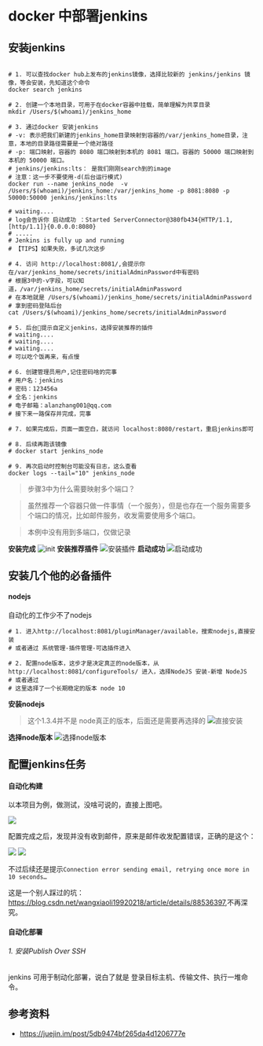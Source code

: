 # docker 中部署jenkins

## 安装jenkins

```shell

# 1. 可以查找docker hub上发布的jenkins镜像，选择比较新的 jenkins/jenkins 镜像，等会安装，先知道这个命令
docker search jenkins

# 2. 创建一个本地目录，可用于在docker容器中挂载，简单理解为共享目录
mkdir /Users/$(whoami)/jenkins_home

# 3. 通过docker 安装jenkins
# -v: 表示把我们新建的jenkins_home目录映射到容器的/var/jenkins_home目录，注意，本地的目录路径需要是一个绝对路径
# -p: 端口映射，容器的 8080 端口映射到本机的 8081 端口。容器的 50000 端口映射到本机的 50000 端口。
# jenkins/jenkins:lts： 是我们刚刚search到的image
# 注意：这一步不要使用-d(后台运行模式)
docker run --name jenkins_node  -v /Users/$(whoami)/jenkins_home:/var/jenkins_home -p 8081:8080 -p 50000:50000 jenkins/jenkins:lts

# waiting....
# log会告诉你 启动成功 ：Started ServerConnector@380fb434{HTTP/1.1,[http/1.1]}{0.0.0.0:8080}
# .....
# Jenkins is fully up and running
# 【TIPS】如果失败，多试几次这步

# 4. 访问 http://localhost:8081/,会提示你在/var/jenkins_home/secrets/initialAdminPassword中有密码
# 根据3中的-v字段，可以知道，/var/jenkins_home/secrets/initialAdminPassword
# 在本地就是 /Users/$(whoami)/jenkins_home/secrets/initialAdminPassword
# 拿到密码登陆后台
cat /Users/$(whoami)/jenkins_home/secrets/initialAdminPassword

# 5. 后台提示自定义jenkins，选择安装推荐的插件
# waiting....
# waiting....
# waiting....
# 可以吃个饭再来，有点慢

# 6. 创建管理员用户,记住密码啥的完事
# 用户名：jenkins
# 密码：123456a
# 全名：jenkins
# 电子邮箱：alanzhang001@qq.com
# 接下来一路保存并完成，完事

# 7. 如果完成后，页面一面空白，就访问 localhost:8080/restart，重启jenkins即可

# 8. 后续再跑该镜像
# docker start jenkins_node

# 9. 再次启动时控制台可能没有日志，这么查看
docker logs --tail="10" jenkins_node
```

> 步骤3中为什么需要映射多个端口？

> 虽然推荐一个容器只做一件事情（一个服务），但是也存在一个服务需要多个端口的情况，比如邮件服务，收发需要使用多个端口。

> 本例中没有用到多端口，仅做记录

**安装完成**
![init](./asserts/0.png)
**安装推荐插件**
![安装插件](./asserts/1.png)
**启动成功**
![启动成功](./asserts/2.png)

## 安装几个他的必备插件

#### nodejs

自动化的工作少不了nodejs

```shell
# 1. 进入http://localhost:8081/pluginManager/available，搜索nodejs,直接安装
# 或者通过 系统管理-插件管理-可选插件进入

# 2. 配置node版本，这步才是决定真正的node版本，从 http://localhost:8081/configureTools/ 进入，选择NodeJS 安装-新增 NodeJS
# 或者通过
# 这里选择了一个长期稳定的版本 node 10

```

**安装nodejs**
> 这个1.3.4并不是 node真正的版本，后面还是需要再选择的
![直接安装](./asserts/3.png)

**选择node版本**
![选择node版本](./asserts/4.png)

## 配置jenkins任务

#### 自动化构建

以本项目为例，做测试，没啥可说的，直接上图吧。

![](./asserts/jenkins-line2.png)

配置完成之后，发现并没有收到邮件，原来是邮件收发配置错误，正确的是这个：

![](./asserts/05.png)
![](./asserts/06.png)

不过后续还是提示`Connection error sending email, retrying once more in 10 seconds…`

这是一个别人踩过的坑：<https://blog.csdn.net/wangxiaoli19920218/article/details/88536397>,不再深究。

#### 自动化部署

###### 1. 安装Publish Over SSH
jenkins 可用于制动化部署，说白了就是 登录目标主机、传输文件、执行一堆命令。


## 参考资料
- https://juejin.im/post/5db9474bf265da4d1206777e
